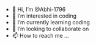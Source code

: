 - 👋 Hi, I’m @Abhi-1796
- 👀 I’m interested in coding
- 🌱 I’m currently learning coding
- 💞️ I’m looking to collaborate on 
- 📫 How to reach me ...

<!---
Abhi-1796/Abhi-1796 is a ✨ special ✨ repository because its `README.md` (this file) appears on your GitHub profile.
You can click the Preview link to take a look at your changes.
--->
